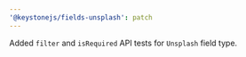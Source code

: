 ```yaml
---
'@keystonejs/fields-unsplash': patch
---
```


Added `filter` and `isRequired` API tests for `Unsplash` field type.
